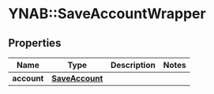 # YNAB::SaveAccountWrapper

## Properties
Name | Type | Description | Notes
------------ | ------------- | ------------- | -------------
**account** | [**SaveAccount**](SaveAccount.md) |  | 


